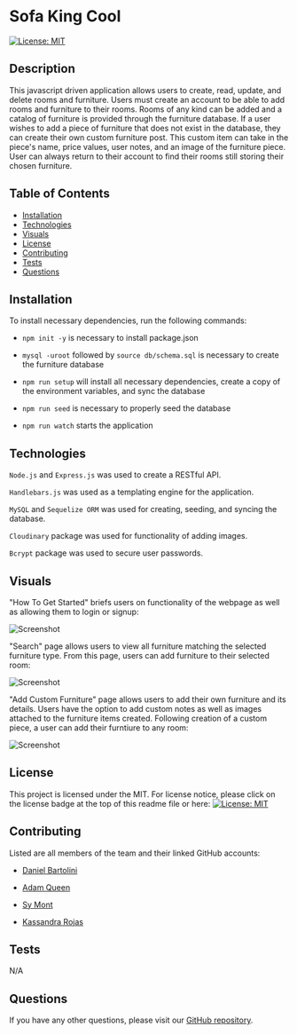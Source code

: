# Sofa King Cool

[![License: MIT](https://img.shields.io/badge/License-MIT-yellow.svg)](https://opensource.org/licenses/MIT)

## Description

This javascript driven application allows users to create, read, update, and delete rooms and furniture. Users must create an account to be able to add rooms and furniture to their rooms. Rooms of any kind can be added and a catalog of furniture is provided through the furniture database. If a user wishes to add a piece of furniture that does not exist in the database, they can create their own custom furniture post. This custom item can take in the piece's name, price values, user notes, and an image of the furniture piece. User can always return to their account to find their rooms still storing their chosen furniture.

## Table of Contents

* [Installation](#installation)
* [Technologies](#technologies)
* [Visuals](#visuals)
* [License](#license)
* [Contributing](#contributing)
* [Tests](#tests)
* [Questions](#questions)

## Installation

To install necessary dependencies, run the following commands:

- ```npm init -y``` is necessary to install package.json

- ```mysql -uroot``` followed by ```source db/schema.sql``` is necessary to create the furniture database

- ```npm run setup``` will install all necessary dependencies, create a copy of the environment variables, and sync the database

- ```npm run seed``` is necessary to properly seed the database

- ```npm run watch``` starts the application

## Technologies

```Node.js``` and ```Express.js``` was used to create a RESTful API.

```Handlebars.js``` was used as a templating engine for the application.

```MySQL``` and ```Sequelize ORM``` was used for creating, seeding, and syncing the database. 

```Cloudinary``` package was used for functionality of adding images.

```Bcrypt``` package was used to secure user passwords.

## Visuals

"How To Get Started" briefs users on functionality of the webpage as well as allowing them to login or signup:

![Screenshot](./public/images/app-login-page.png)

"Search" page allows users to view all furniture matching the selected furniture type. From this page, users can add furniture to their selected room:

![Screenshot](./public/images/app-homepage.png)

"Add Custom Furniture" page allows users to add their own furniture and its details. Users have the option to add custom notes as well as images attached to the furniture items created. Following creation of a custom piece, a user can add their furntiure to any room:

![Screenshot](./public/images/app-furniture-page.png)

## License

This project is licensed under the MIT. 
For license notice, please click on the license badge at the top of this readme file or here: [![License: MIT](https://img.shields.io/badge/License-MIT-yellow.svg)](https://opensource.org/licenses/MIT)


## Contributing

Listed are all members of the team and their linked GitHub accounts:

* [Daniel Bartolini](https://github.com/djbartolini)

* [Adam Queen](https://github.com/Smoke5643)

* [Sy Mont](https://github.com/Saidou25)

* [Kassandra Rojas](https://github.com/kassrojas)

## Tests

N/A

## Questions

If you have any other questions, please visit our [GitHub repository](https://github.com/kassrojas/sofa-king-cool).

